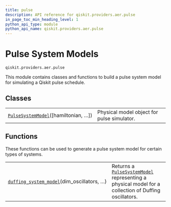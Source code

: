 ```yaml
---
title: pulse
description: API reference for qiskit.providers.aer.pulse
in_page_toc_min_heading_level: 1
python_api_type: module
python_api_name: qiskit.providers.aer.pulse
---
```


<span id="module-qiskit.providers.aer.pulse" />

<span id="aer-pulse" />

# Pulse System Models

<span id="module-qiskit.providers.aer.pulse" />

`qiskit.providers.aer.pulse`

This module contains classes and functions to build a pulse system model for simulating a Qiskit pulse schedule.

## Classes

|                                                                                                                                                                                |                                            |
| ------------------------------------------------------------------------------------------------------------------------------------------------------------------------------ | ------------------------------------------ |
| [`PulseSystemModel`](qiskit.providers.aer.pulse.PulseSystemModel#qiskit.providers.aer.pulse.PulseSystemModel "qiskit.providers.aer.pulse.PulseSystemModel")(\[hamiltonian, …]) | Physical model object for pulse simulator. |

## Functions

These functions can be used to generate a pulse system model for certain types of systems.

|                                                                                                                                                                                                  |                                                                                                                                                                                                                                              |
| ------------------------------------------------------------------------------------------------------------------------------------------------------------------------------------------------ | -------------------------------------------------------------------------------------------------------------------------------------------------------------------------------------------------------------------------------------------- |
| [`duffing_system_model`](qiskit.providers.aer.pulse.duffing_system_model#qiskit.providers.aer.pulse.duffing_system_model "qiskit.providers.aer.pulse.duffing_system_model")(dim\_oscillators, …) | Returns a [`PulseSystemModel`](qiskit.providers.aer.pulse.PulseSystemModel#qiskit.providers.aer.pulse.PulseSystemModel "qiskit.providers.aer.pulse.PulseSystemModel") representing a physical model for a collection of Duffing oscillators. |

